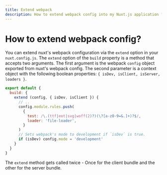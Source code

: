 ```yaml
---
title: Extend webpack
description: How to extend webpack config into my Nuxt.js application ?
---
```


# How to extend webpack config?

You can extend nuxt's webpack configuration via the `extend` option in your `nuxt.config.js`. The `extend` option
of the `build` property is a method that accepts two arguments. The first argument is the webpack `config` object exported from nuxt's webpack config. The second parameter is a context object with the following boolean properties: `{ isDev, isClient, isServer, loaders }`.

```js
export default {
  build: {
    extend (config, { isDev, isClient }) {
      // ..
      config.module.rules.push(
        {
          test: /\.(ttf|eot|svg|woff(2)?)(\?[a-z0-9=&.]+)?$/,
          loader: 'file-loader',
        }
      )
      // Sets webpack's mode to development if `isDev` is true.
      if (isDev) config.mode = 'development'
    }
  }
}
```
The `extend` method gets called twice - Once for the client bundle and the other for the server bundle.
